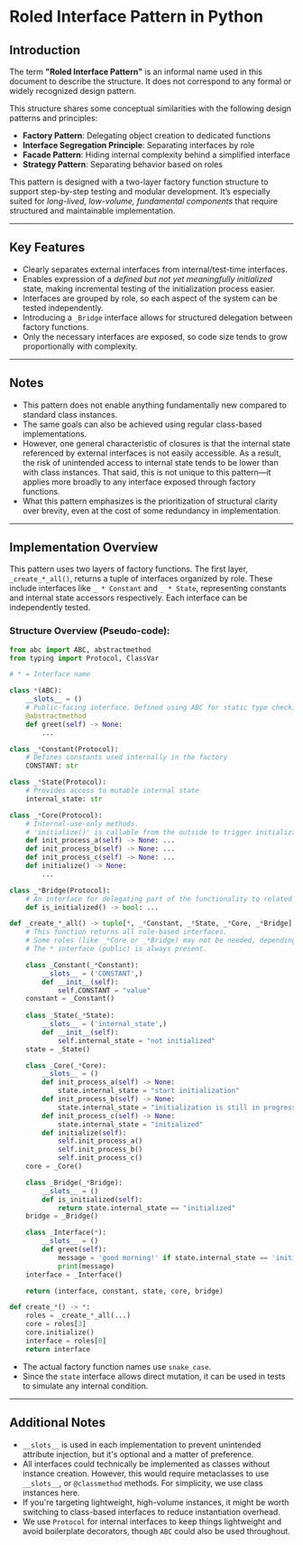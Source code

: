 # Roled Interface Pattern in Python

## Introduction

The term **"Roled Interface Pattern"** is an informal name used in this document to describe the structure. It does not correspond to any formal or widely recognized design pattern.

This structure shares some conceptual similarities with the following design patterns and principles:

* **Factory Pattern**: Delegating object creation to dedicated functions
* **Interface Segregation Principle**: Separating interfaces by role
* **Facade Pattern**: Hiding internal complexity behind a simplified interface
* **Strategy Pattern**: Separating behavior based on roles

This pattern is designed with a two-layer factory function structure to support step-by-step testing and modular development. It’s especially suited for *long-lived, low-volume, fundamental components* that require structured and maintainable implementation.

---

## Key Features

* Clearly separates external interfaces from internal/test-time interfaces.
* Enables expression of a *defined but not yet meaningfully initialized* state, making incremental testing of the initialization process easier.
* Interfaces are grouped by role, so each aspect of the system can be tested independently.
* Introducing a `_Bridge` interface allows for structured delegation between factory functions.
* Only the necessary interfaces are exposed, so code size tends to grow proportionally with complexity.

---

## Notes

* This pattern does not enable anything fundamentally new compared to standard class instances.
* The same goals can also be achieved using regular class-based implementations.
* However, one general characteristic of closures is that the internal state referenced by external interfaces is not easily accessible. As a result, the risk of unintended access to internal state tends to be lower than with class instances. That said, this is not unique to this pattern—it applies more broadly to any interface exposed through factory functions.
* What this pattern emphasizes is the prioritization of structural clarity over brevity, even at the cost of some redundancy in implementation.

---

## Implementation Overview

This pattern uses two layers of factory functions. The first layer, `_create_*_all()`, returns a tuple of interfaces organized by role.
These include interfaces like `_ * Constant` and `_ * State`, representing constants and internal state accessors respectively.
Each interface can be independently tested.

### Structure Overview (Pseudo-code):

```python
from abc import ABC, abstractmethod
from typing import Protocol, ClassVar

# * = Interface name

class *(ABC):
    __slots__ = ()
    # Public-facing interface. Defined using ABC for static type checking.
    @abstractmethod
    def greet(self) -> None:
        ...

class _*Constant(Protocol):
    # Defines constants used internally in the factory
    CONSTANT: str

class _*State(Protocol):
    # Provides access to mutable internal state
    internal_state: str

class _*Core(Protocol):
    # Internal-use-only methods. 
    # 'initialize()' is callable from the outside to trigger initialization.
    def init_process_a(self) -> None: ...
    def init_process_b(self) -> None: ...
    def init_process_c(self) -> None: ...
    def initialize() -> None:
        ...

class _*Bridge(Protocol):
    # An interface for delegating part of the functionality to related entities
    def is_initialized() -> bool: ...

def _create_*_all() -> tuple[*, _*Constant, _*State, _*Core, _*Bridge]:
    # This function returns all role-based interfaces.
    # Some roles (like _*Core or _*Bridge) may not be needed, depending on the use case.
    # The * interface (public) is always present.

    class _Constant(_*Constant):
        __slots__ = ('CONSTANT',)
        def __init__(self):
            self.CONSTANT = "value"
    constant = _Constant()
    
    class _State(_*State):
        __slots__ = ('internal_state',)
        def __init__(self):
            self.internal_state = "not initialized"
    state = _State()

    class _Core(_*Core):
        __slots__ = ()
        def init_process_a(self) -> None:
            state.internal_state = "start initialization"
        def init_process_b(self) -> None:
            state.internal_state = "initialization is still in progress"
        def init_process_c(self) -> None:
            state.internal_state = "initialized"
        def initialize(self):
            self.init_process_a()
            self.init_process_b()
            self.init_process_c()
    core = _Core()

    class _Bridge(_*Bridge):
        __slots__ = ()
        def is_initialized(self):
            return state.internal_state == "initialized"
    bridge = _Bridge()

    class _Interface(*):
        __slots__ = ()
        def greet(self):
            message = 'good morning!' if state.internal_state == 'initialized' else 'zzz...'
            print(message)
    interface = _Interface()

    return (interface, constant, state, core, bridge)

def create_*() -> *:
    roles = _create_*_all(...)
    core = roles[3]
    core.initialize()
    interface = roles[0]
    return interface
```

* The actual factory function names use `snake_case`.
* Since the `state` interface allows direct mutation, it can be used in tests to simulate any internal condition.

---

## Additional Notes

* `__slots__` is used in each implementation to prevent unintended attribute injection, but it's optional and a matter of preference.
* All interfaces could technically be implemented as classes without instance creation. However, this would require metaclasses to use `__slots__`, or `@classmethod` methods. For simplicity, we use class instances here.
* If you're targeting lightweight, high-volume instances, it might be worth switching to class-based interfaces to reduce instantiation overhead.
* We use `Protocol` for internal interfaces to keep things lightweight and avoid boilerplate decorators, though `ABC` could also be used throughout.


